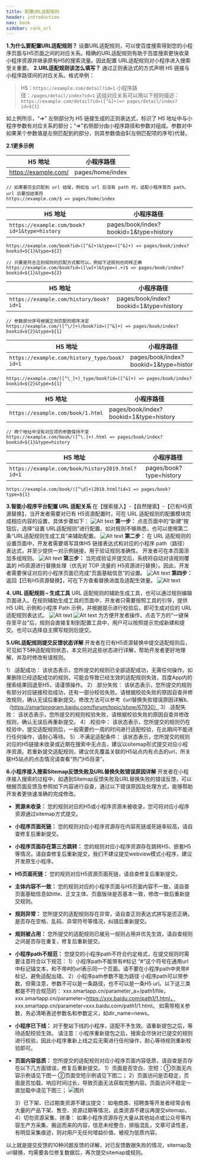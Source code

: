 ```yaml
---
title: 配置URL适配规则
header: introduction
nav: book
sidebar: rank_url
---
```


**1.为什么要配置URL适配规则？**
设置URL适配规则，可以使百度搜索得到您的小程序页面与H5页面之间的对应关系。精确的URL适配规则有助于百度搜索更快收录小程序资源并继承原有H5的搜索流量。因此配置 URL适配规则对小程序进入搜索至关重要。
**2.URL适配规则该怎么填写？**
通过正则表达式的方式声明 H5 链接与小程序路径间的对应关系。格式举例：

>H5：`https://example.com/detail?id=1`
小程序路径：`/pages/detail/index?id=1`
这组对应关系可以用以下规则描述：
`https://example.com/detail?id=([^&]+)=> pages/detail/index?id=${1}`

如上例所示，“=>” 左侧部分为 H5 链接生成的正则表达式，标识了 H5 地址中与小程序参数有对应关系的部分；“=>”右侧部分由小程序路径和参数对组成。参数对中如果某个参数值是左侧匹配到的部分，则其参数值由${左侧匹配项的序号}代替。

**2.1更多示例**

| H5 地址 | 小程序路径 |
|-|-|
| https://example.com/ | pages/home/index |

```
// 如果要完全匹配到 url 结尾，例如当 url 后没有 path 时，适配小程序首页 path，url 后要加结束符
https://example.com/$ => pages/home/index
```

|H5 地址|小程序路径|
|--|--|
| `https://example.com/book?id=1&type=history`| pages/book/index?bookid=1&type=history |

```
https://example.com/book?id=([^&]+)&type=([^&]+) => pages/book/index?bookid=${1}&type=${2}

// 只要是符合正则规则的匹配方式都可以，例如下述规则也同样正确
https://example.com/book?id=([\w]+)&type=(.+)$ => pages/book/index?bookid=${1}&type=${2}
```

|H5 地址 |小程序路径 |
|-|-|
| `https://example.com/history/book?id=1` | pages/book/index?bookid=1&type=history |

```
// 参数部分序号根据正则匹配的顺序决定
https://example.com/([^\/]+)/book?id=([^&]+) => pages/book/index?bookid=${2}&type=${1}
```

| H5 地址 | 小程序路径 |
|-|-|
| `https://example.com/history_type/book?id=1 `| pages/book/index?bookid=1&type=history |

```
https://example.com/([^\_]+)_type/book?id=([^&]+) => pages/book/index?bookid=${2}&type=${1}
```

| H5 地址 | 小程序路径 |
|-|-|
| `https://example.com/book/1.html` | pages/book/index?bookid=1&type=history |

```
// 两个地址中没有对应项的参数保持不变
https://example.com/book/([^\.]+).html => pages/book/index?bookid=${1}&type=history
```

| H5 地址 | 小程序路径 |
|-|-|
| `https://example.com/book/history2019.html?id=1 `| pages/book?type=history |

```
https://example.com/book/([^\d]+)2019.html?id=1 => pages/book?type=${1}
```

**3.智能小程序平台配置 URL 适配关系**
在【搜索接入】-【自然搜索】-【已有H5资源替换】，当开发者需要对已有 H5资源配置时，可在 URL 适配规则的配置模块完成相应内容的设置，具体步骤如下：
![Alt text](https://b.bdstatic.com/searchbox/icms/searchbox/img/url1.png)
**第一步：** 点击页面中的“新建”按钮后，选择“设置 URL适配规则”进行配置。如对规则不够熟悉，也可以使用第二条“URL适配规则生成工具”来辅助配置。
![Alt text](https://b.bdstatic.com/searchbox/icms/searchbox/img/%E5%9B%BE%E7%89%87%202.png)
**第二步：** 在 URL 适配规则的设置页面中，开发者需要填写具体H5 链接表达式和对应的小程序 path（路径） 表达式，并至少提供一对示例链接，用于验证规则准确性。
开发者可在本页面添加多组规则。
![Alt text](../../img/introduction/rank/10.png)
**第三步：** 当完成验证并提交后，系统将自动对该规则覆盖的 H5资源进行替换处理（优先对 TOP 流量的 H5资源进行替换）。因此，开发者需要保证对应的小程序页面已完成“页面基础信息”的设置。
![Alt text](../../img/introduction/rank/11.png)
**第四步：** 返回【已有H5资源替换】，可在下方查看替换进度及适配生效量。
![Alt text](https://b.bdstatic.com/searchbox/icms/searchbox/img/%E5%9B%BE%E7%89%87%203.png)
 
 **4. URL 适配规则 – 生成工具**
URL 适配规则的辅助生成工具，也可以通过规则编辑页面进入。在规则辅助生成工具的页面中，开发者只需要按照工具的引导，提供 H5 URL 示例和小程序 Path 示例，并根据提示进行校验后，即可生成对应的 URL 适配规则表达式。
![Alt text](../../img/introduction/rank/14.png)
![Alt text](../../img/introduction/rank/15.png)
为方便开发者操作，点击下方的“一键保存至平台”后，规则会直接复制到配置工具中，用户可以按照提示完成新建和提交。也可以选择自主撰写规则后提交。

**5.URL适配规则提交反馈状态详解**
开发者在已有H5资源替换中提交适配规则后，可见如下5种适配规则状态，本文将对这些状态进行详解，帮助开发者更好地理解，并及时修改有误规则。

1）.适配成功：
该状态表示，您所提交的规则已全部适配成功，无需任何操作。如果删除已经适配成功的规则，可能会导致已经生效的适配规则失效，百度App内的搜索结果回退至H5，请谨慎操作。
2）.部分失败：
该状态表示，您所提交的规则有部分对应链接校验成功，还有一部分校验失败。请根据校验失败的原因自查并修改规则，确认无误后重新提交。修改方法可以参考《url替换失败错误原因详解》。（https://smartprogram.baidu.com/forum/topic/show/67930）
3）.适配失败：
该状态表示，您所提交的规则校验失败，请根据校验失败的原因自查并修改规则，确认无误后再重新提交。
4）.校验中：
该状态表示，您所提交的规则仍在校验中，提交适配规则后，一般需要约一周的时间进行适配校验，在此期间不能进行任何操作，请耐心等待。
5）.不满足适配条件：
该状态表示，您所提交的规则对应的H5链接未收录或近期在搜索中无点击，建议以sitemap形式提交对应小程序资源。若重新提交适配规则，建议优先覆盖关联的H5站点内有点击的url，所关联H5站点的点击情况请查看“热门H5目录”。



**6.小程序接入搜索Sitemap反馈失败及URL替换失败错误原因详解**
开发者在小程序接入搜索的过程中，如遇到Sitemap反馈失败及URL替换失败的错误反馈，可以根据页面反馈及参照如下内容进行自查，通过以下错误原因及处理方式，能够帮助开发者更快速准确的完成修改。

 - **资源未收录：** 您的规则对应的H5或小程序资源未被收录，您可将对应小程序资源通过sitemap方式提交。 
 - **小程序页面死链：** 您的规则对应小程序资源存在内容死链或死链率较高，请自查修复后重新提交。
 - **小程序页面存在第三方跳转：** 您的规则对应小程序资源存在跳转H5、嵌套H5等情况，请自查修复后重新提交，我们不建议提交webview模式小程序，建议开发原生小程序。
 - **H5页面死链：** 您的规则对应H5资源页面死链，请自查修复后重新提交。
 - **主体内容不一致：** 您的规则对应的小程序页面与H5页面内容不一致，请自查页面基础信息如title、正文主体、页面版块是否基本一致，修改一致后重新提交规则。
 - **规则异常：** 您所提交的适配规则存在异常，请自查正则表达式拼写是否正确，是否存在空格、乱码、异常符号等情况，纠错后重新提交。
 - **规则被占用：** 您所提交的适配规则已被另一规则占用并优先生效，请自查规则之间是否存在重复，修复后重新提交。
 - **小程序path不规范：** 您提交的小程序path不符合约定格式，在提交规则时需要注意符合以下规范：
    1）小程序path不能带有#标记
    “#”这个符号在通用url中标记锚文本，和不带#的url表示同一个页面。请不要在小程序path中夹带#标记，避免适配出错。
    2）小程序path参数不能为路径
    小程序path可以带参数，但需注意，参数不可以是一条路径，也不可以是一条H5 url。以下这三类都是不符合规范的：
    xxx.smartapp.cn/parameter_a=/path1/file，
    xxx.smartapp.cn/parameter=https://xxx.baidu.com/path1/1.html，
    xxx.smartapp.cn/parameter=xxx.baidu.com/path1/1.html。
    如需带相关参数，务必清晰表述参数名和参数定义，如dir_name=news。
 - **小程序已下线：** 对于整站下线的小程序，适配不予生效。请重新提包之后，等待适配校验生效。
    请注意：小程序重新提包之后，搜索会尽快对已提交的规则进行校验，因此小程序重新上线之后无需进行任何操作，耐心等待规则重新校验即可。    
 - **页面内容低质：** 您所提交的适配规则对应小程序页面内容低质，请自查是否存在以下几方面错误，修复后重新提交。
    1）页面是否空白、空短：①页面无内容示例请见下图一 ②页面空短示例请见下图二；
    2）页面访问是否稳定，页面是否加载、响应时间过长，导致页面无法获取完整内容。页面访问不稳定一直加载中请见下图三；
    ![图片](../../img/introduction/rank/rank729.png)

    3）已下架、已过期类资源不建议提交：
    如电商类、招聘类等开发者经常会有大量的产品下架、售空、资源过期等情况，此类资源不建议再提交sitemap。
    4）切勿资源采集、拼凑：
    如果小程序资源存在大量从其他站点或公众号等内容生产方采集、搬运而来的内容，信息未经整合，排版混乱，文章可读性差，有明显采集痕迹，则对用户无任何增益价值，被视为低质内容。

以上就是提交反馈的10种问题反馈的详解，对已反馈数据失败的情况，sitemap及url替换，均需要各位修复数据后，再次提交sitemap或规则。


